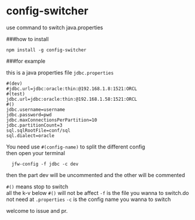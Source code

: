 # config-switcher
use command to switch java.properties

###how to install  
```
npm install -g config-switcher
```

###for example  

this is a java properties file  `jdbc.properties`

```
#(dev)
#jdbc.url=jdbc:oracle:thin:@192.168.1.8:1521:ORCL
#(test)
jdbc.url=jdbc:oracle:thin:@192.168.1.58:1521:ORCL
#()
jdbc.username=username
jdbc.password=pwd
jdbc.maxConnectionsPerPartition=10
jdbc.partitionCount=3
sql.sqlRootFile=conf/sql
sql.dialect=oracle
```
You need use `#(config-name)` to split the different config  
then open your terminal
```
  jfw-config -f jdbc -c dev
```
then the part dev will be uncommented and the other will be commented

`#()` means stop to switch  
all the k-v below `#()` will not be affect
`-f` is the file you wanna to switch.do not need at `.properties`
`-c` is the config name you wanna to switch

welcome to issue and pr.

